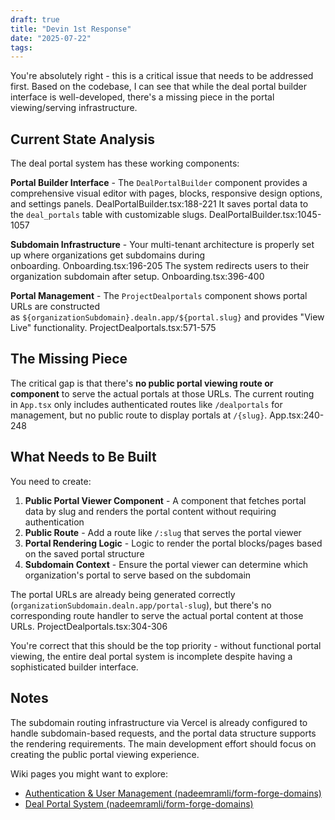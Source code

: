 ```yaml
---
draft: true
title: "Devin 1st Response"
date: "2025-07-22"
tags: 
---
```

You're absolutely right - this is a critical issue that needs to be addressed first. Based on the codebase, I can see that while the deal portal builder interface is well-developed, there's a missing piece in the portal viewing/serving infrastructure.

## Current State Analysis 

The deal portal system has these working components:

**Portal Builder Interface** - The `DealPortalBuilder` component provides a comprehensive visual editor with pages, blocks, responsive design options, and settings panels. DealPortalBuilder.tsx:188-221 It saves portal data to the `deal_portals` table with customizable slugs. DealPortalBuilder.tsx:1045-1057

**Subdomain Infrastructure** - Your multi-tenant architecture is properly set up where organizations get subdomains during onboarding. Onboarding.tsx:196-205 The system redirects users to their organization subdomain after setup. Onboarding.tsx:396-400

**Portal Management** - The `ProjectDealportals` component shows portal URLs are constructed as `${organizationSubdomain}.dealn.app/${portal.slug}` and provides "View Live" functionality. ProjectDealportals.tsx:571-575

## The Missing Piece 

The critical gap is that there's **no public portal viewing route or component** to serve the actual portals at those URLs. The current routing in `App.tsx` only includes authenticated routes like `/dealportals` for management, but no public route to display portals at `/{slug}`. App.tsx:240-248

## What Needs to Be Built 

You need to create:

1. **Public Portal Viewer Component** - A component that fetches portal data by slug and renders the portal content without requiring authentication
2. **Public Route** - Add a route like `/:slug` that serves the portal viewer
3. **Portal Rendering Logic** - Logic to render the portal blocks/pages based on the saved portal structure
4. **Subdomain Context** - Ensure the portal viewer can determine which organization's portal to serve based on the subdomain

The portal URLs are already being generated correctly (`organizationSubdomain.dealn.app/portal-slug`), but there's no corresponding route handler to serve the actual portal content at those URLs. ProjectDealportals.tsx:304-306

You're correct that this should be the top priority - without functional portal viewing, the entire deal portal system is incomplete despite having a sophisticated builder interface.

## Notes 

The subdomain routing infrastructure via Vercel is already configured to handle subdomain-based requests, and the portal data structure supports the rendering requirements. The main development effort should focus on creating the public portal viewing experience.

Wiki pages you might want to explore:

- [Authentication & User Management (nadeemramli/form-forge-domains)](https://app.devin.ai/wiki/nadeemramli/form-forge-domains#3)
- [Deal Portal System (nadeemramli/form-forge-domains)](https://app.devin.ai/wiki/nadeemramli/form-forge-domains#5)